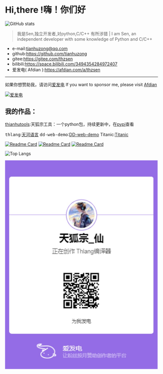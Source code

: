 # Hi,there !嗨！你们好

![GitHub stats](https://github-readme-stats.vercel.app/api?username=tianhuzong&show_icons=true&theme=aura&count_private=true)
>我是Sen,独立开发者,对python,C/C++ 有所涉猎 | I am Sen, an independent developer with some knowledge of Python and C/C++
 - e-mail:tianhuzong@qq.com
 - github:https://github.com/tianhuzong
 -  gitee:https://gitee.com/thzsen
 -  bilibili:https://space.bilibili.com/3494354284972407
 -  爱发电( Afdian ):https://afdian.com/a/thzsen
- - -
如果你想赞助我，请访问[爱发电](https://afdian.com/a/thzsen) 
If you want to sponsor me, please visit [Afdian](https://afdian.com/a/thzsen) 

[![爱发电](https://pic1.afdiancdn.com/static/img/welcome/button-sponsorme.png)](https://afdian.com/a/thzsen)



## 我的作品：
[thianhutools](https://github.com/tianhuzong/thztools):天狐宗工具：一个python包，持续更新中，在[pypi](https://pypi.org/project/tianhutools/)查看

<kbd>thlang</kbd>:[天河语言](https://github.com/tianhuzong/Thlang.git)
<kbd>dd-web-demo</kbd>:[DD-web-demo](https://github.com/tianhuzong/DD-web-demo)
<kdb>Titanic</kbd>:[Titanic](https://github.com/tianhuzong/Titanic)

[![Readme Card](https://github-readme-stats.vercel.app/api/pin/?username=tianhuzong&repo=Thlang&show_owner=true)](https://github.com/tianhuzong/Thlang)
[![Readme Card](https://github-readme-stats.vercel.app/api/pin/?username=tianhuzong&repo=DD-web-demo&show_owner=true)](https://github.com/tianhuzong/DD-web-demo)
[![Readme Card](https://github-readme-stats.vercel.app/api/pin/?username=tianhuzong&repo=Titanic&show_owner=true)](https://github.com/tianhuzong/Titanic)

![Top Langs](https://github-readme-stats.vercel.app/api/top-langs/?username=tianhuzong&layout=compact)

[![My Afdian](./afdian-天狐宗_仙.jpg)](https://afdian.com/a/thzsen)
